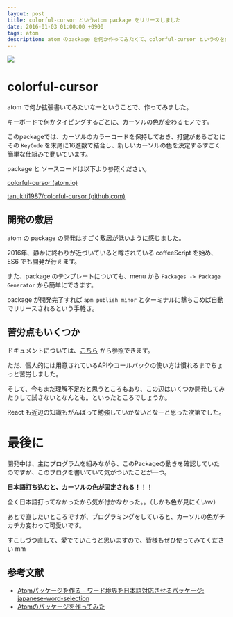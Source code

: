 ```yaml
---
layout: post
title: colorful-cursor というatom package をリリースしました
date: 2016-01-03 01:00:00 +0900
tags: atom
description: atom のpackage を何か作ってみたくて、colorful-cursor というのを作ってみました。プログラミング中にカーソルの色がどんどん変わっていく拡張をするための package です。 その package を作るがてら、苦労したところなどをまとめています。
---
```


![](https://skim.milk200.cc/20160103_colorful_cursor/colorful-cursor.gif)

# colorful-cursor

atom で何か拡張書いてみたいなーということで、作ってみました。

キーボードで何かタイピングするごとに、カーソルの色が変わるモノです。

このpackageでは、カーソルのカラーコードを保持しておき、打鍵があるごとにその `KeyCode` を末尾に16進数で結合し、新しいカーソルの色を決定するすごく簡単な仕組みで動いています。

package と ソースコードは以下より参照ください。

[colorful-cursor (atom.io)](https://atom.io/packages/colorful-cursor)

[tanukiti1987/colorful-cursor (github.com)](https://github.com/tanukiti1987/colorful-cursor)

## 開発の敷居

atom の package の開発はすごく敷居が低いように感じました。

2016年、静かに終わりが近づいていると噂されている coffeeScript を始め、ES6 でも開発が行えます。

また、package のテンプレートについても、menu から `Packages -> Package Generator` から簡単にできます。

package が開発完了すれば `apm publish minor` とターミナルに撃ちこめば自動でリリースされるという手軽さ。

## 苦労点もいくつか

ドキュメントについては、[こちら](https://atom.io/docs/) から参照できます。

ただ、個人的には用意されているAPIやコールバックの使い方は慣れるまでちょっと苦労しました。

そして、今もまだ理解不足だと思うところもあり、この辺はいくつか開発してみたりして試さないとなんとも。といったところでしょうか。

React も近辺の知識もがんばって勉強していかないとなーと思った次第でした。

# 最後に

開発中は、主にプログラムを組みながら、このPackageの動きを確認していたのですが、このブログを書いていて気がついたことが一つ。

__日本語打ち込むと、カーソルの色が固定される！！！__

全く日本語打ってなかったから気が付かなかった。。（しかも色が見にくいｗ）

あとで直したいところですが、プログラミングをしていると、カーソルの色がチカチカ変わって可愛いです。

すこしづつ直して、愛でていこうと思いますので、皆様もぜひ使ってみてください mm

## 参考文献

- [Atomパッケージを作る - ワード境界を日本語対応させるパッケージ: japanese-word-selection](http://tbd.kaitoy.xyz/2015/08/21/japanese-word-selection/)
- [Atomのパッケージを作ってみた](http://takezoe.hatenablog.com/entry/20140823/p1)
